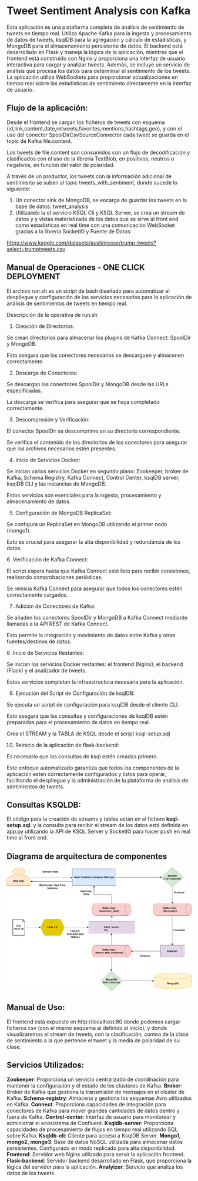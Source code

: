 # Tweet Sentiment Analysis con Kafka

Esta aplicación es una plataforma completa de análisis de sentimiento de tweets en tiempo real. Utiliza Apache Kafka para la ingesta y procesamiento de datos de tweets, ksqlDB para la agregación y cálculo de estadísticas, y MongoDB para el almacenamiento persistente de datos. El backend está desarrollado en Flask y maneja la lógica de la aplicación, mientras que el frontend está construido con Nginx y proporciona una interfaz de usuario interactiva para cargar y analizar tweets. Además, se incluye un servicio de análisis que procesa los datos para determinar el sentimiento de los tweets. La aplicación utiliza WebSockets para proporcionar actualizaciones en tiempo real sobre las estadísticas de sentimiento directamente en la interfaz de usuario. 


## Flujo de la aplicación:

Desde el frontend se cargan los ficheros de tweets con esquema (id,link,content,date,retweets,favorites,mentions,hashtags,geo), y con el uso del conector SpoolDirCsvSourceConnector cada tweet se guarda en el topic de Kafka file.content. 

Los tweets de file.content son consumidos con un flujo de decodificación y clasificados con el uso de la librería TextBlob, en positivos, neutros o negativos, en función del valor de polaridad.

A través de un productor, los tweets con la información adicional de sentimiento se suben al topic tweets_with_sentiment, donde sucede lo siguiente:

1. Un conector sink de MongoDB, se encarga de guardar los tweets en la base de datos: tweet_analysis
2. Utilizando la el servicio KSQL Cli y KSQL Server, se crea un stream de datos y y vistas materializada de los datos que se sirve al front end como estadísticas en real time con una comunicación WebSocket gracias a la librería SocketIO y 
Fuente de Datos:

https://www.kaggle.com/datasets/austinreese/trump-tweets?select=trumptweets.csv

## Manual de Operaciones - ONE CLICK DEPLOYMENT

El archivo run.sh es un script de bash diseñado para automatizar el despliegue y configuración de los servicios necesarios para la aplicación de análisis de sentimientos de tweets en tiempo real. 

Descripción de la operativa de run.sh 

1. Creación de Directorios: 

Se crean directorios para almacenar los plugins de Kafka Connect: SpoolDir y MongoDB. 

Esto asegura que los conectores necesarios se descarguen y almacenen correctamente. 

2. Descarga de Conectores: 

Se descargan los conectores SpoolDir y MongoDB desde las URLs especificadas. 

La descarga se verifica para asegurar que se haya completado correctamente. 

3. Descompresión y Verificación: 

El conector SpoolDir se descomprime en su directorio correspondiente. 

Se verifica el contenido de los directorios de los conectores para asegurar que los archivos necesarios estén presentes. 

4. Inicio de Servicios Docker: 

Se inician varios servicios Docker en segundo plano: Zookeeper, broker de Kafka, Schema Registry, Kafka Connect, Control Center, ksqlDB server, ksqlDB CLI y las instancias de MongoDB. 

Estos servicios son esenciales para la ingesta, procesamiento y almacenamiento de datos. 

5. Configuración de MongoDB ReplicaSet: 

Se configura un ReplicaSet en MongoDB utilizando el primer nodo (mongo1). 

Esto es crucial para asegurar la alta disponibilidad y redundancia de los datos. 

6 .Verificación de Kafka Connect: 

El script espera hasta que Kafka Connect esté listo para recibir conexiones, realizando comprobaciones periódicas. 

Se reinicia Kafka Connect para asegurar que todos los conectores estén correctamente cargados. 

7. Adición de Conectores de Kafka: 

Se añaden los conectores SpoolDir y MongoDB a Kafka Connect mediante llamadas a la API REST de Kafka Connect. 

Esto permite la integración y movimiento de datos entre Kafka y otras fuentes/destinos de datos. 

8 .Inicio de Servicios Restantes: 

Se inician los servicios Docker restantes: el frontend (Nginx), el backend (Flask) y el analizador de tweets. 

Estos servicios completan la infraestructura necesaria para la aplicación. 

9. Ejecución del Script de Configuración de ksqlDB: 

Se ejecuta un script de configuración para ksqlDB desde el cliente CLI. 

Esto asegura que las consultas y configuraciones de ksqlDB estén preparadas para el procesamiento de datos en tiempo real. 

Crea el STREAM y la TABLA de KSQL desde el script ksql-setup.sql 

10. Reinicio de la aplicación de flask-backend: 

Es necesario que las consultas de ksql estén creadas primero. 

 

Este enfoque automatizado garantiza que todos los componentes de la aplicación estén correctamente configurados y listos para operar, facilitando el despliegue y la administración de la plataforma de análisis de sentimientos de tweets. 



## Consultas KSQLDB:

El código para la creación de streams y tablas están en el fichero **ksql-setup.sql**. y la consulta para recibir el stream de los datos está definida en app.py utilizando la API de KSQL Server y SocketIO para hacer push en real time al front end.


## Diagrama de arquitectura de componentes

![](./doc/img/tweet_sentiment_stats_chart.drawio.png)

## Manual de Uso: 

El frontend está expuesto en http://localhost:80 donde podemos cargar ficheros csv (con el mismo esquema al definido al inicio), y donde visualizaremos el stream de tweets, con la clasificación, conteo de la clase de sentimiento a la que pertence el tweet y la media de polaridad de su clase.

## Servicios Utilizados:
 
**Zookeeper**:  Proporciona un servicio centralizado de coordinación para mantener la configuración y el estado de los clústeres de Kafka.
**Broker**: Broker de Kafka que gestiona la transmisión de mensajes en el clúster de Kafka.
**Schema-registry**: Almacena y gestiona los esquemas Avro utilizados en Kafka.
**Connect**: Proporciona capacidades de integración para conectores de Kafka para mover grandes cantidades de datos dentro y fuera de Kafka.
**Control-center**: Interfaz de usuario para monitorear y administrar el ecosistema de Confluent.
**Ksqldb-server**: Proporciona capacidades de procesamiento de flujos en tiempo real utilizando SQL sobre Kafka.
**Ksqldb-cli**: Cliente para acceso a KsqlDB Server. 
**Mongo1, mongo2, mongo3**: Base de datos NoSQL utilizada para almacenar datos persistentes. Configurado en modo replicado para alta disponibilidad.
**Frontend**: Servidor web Nginx utilizado para servir la aplicación frontend.
**Flask-backend**: Servidor backend desarrollado en Flask, que proporciona la lógica del servidor para la aplicación.
**Analyizer**:  Servicio que analiza los datos de los tweets.




